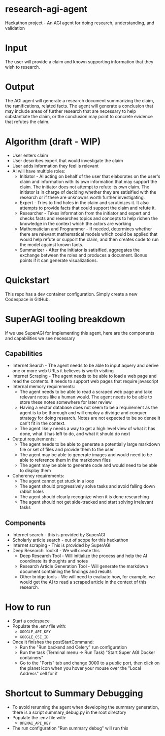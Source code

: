 # research-agi-agent
Hackathon project - An AGI agent for doing research, understanding, and validation

# Input
The user will provide a claim and known supporting information that they wish to research.

# Output
The AGI agent will generate a research document summarizing the claim, the ramifications, related facts. The agent will generate a conclusion that may include areas of further research that are necessary to help substantiate the claim, or the conclusion may point to concrete evidence that refutes the claim.

# Algorithm (draft - WIP)
- User enters claim
- User describes expert that would investigate the claim
- User adds information they feel is relevant
- AI will have multiple roles:
  - Initiator - AI acting on behalf of the user that elaborates on the user's claim and information with its own information that may support the claim. The initiator does not attempt to refute its own claim. The initiator is in charge of deciding whether they are satisified with the research or if there are unknowns worth further investigating.
  - Expert - Tries to find holes in the claim and scrutinizes it. It also attempts to provide facts that could support the claim and refute it.
  - Researcher - Takes information from the initiator and expert and checks facts and researches topics and concepts to help richen the knowledge in the context which the actors are working
  - Mathematician and Programmer - If needed, determines whether there are relevant mathematical models which could be applied that would help refute or support the claim, and then creates code to run the model against known facts.
  - Summarizer - After the initiator is satisified, aggregates the exchange between the roles and produces a document. Bonus points if it can generate visualizations.

# Quickstart
This repo has a dev container configuration. Simply create a new Codespace in GitHub.

# SuperAGI tooling breakdown
If we use SuperAGI for implementing this agent, here are the components and capabilities we see necessary

## Capabilities
- Internet Search - The agent needs to be able to input aquery and derive one or more web URLs it believes is worth visiting
- Internet Scraping - The agent needs to be able to load a web page and read the contents. It needs to support web pages that require javascript
- Internal memory requirements:
  - The agent needs to be able to read a scraped web page and take relevant notes like a human would. The agent needs to be able to store these notes somewhere for later review
  - Having a vector database does not seem to be a requirement as the agent is to be thorough and will employ a dividge and conquer strategy for doing research. Notes are not expected to be so dense it can't fit in the context.
  - The agent likely needs a way to get a high level view of what it has done, what it has left to do, and what it should do next
- Output requirements:
  - The agent needs to be able to generate a potentially large markdown file or set of files and provide them to the user
  - The agent may be able to generate images and would need to be able to reference them in the markdown files
  - The agent may be able to generate code and would need to be able to display them
- Coherency requirements:
  - The agent cannot get stuck in a loop
  - The agent should progressively solve tasks and avoid falling down rabbit holes
  - The agent should clearly recognize when it is done researching
  - The agent should not get side-tracked and start solving irrelevant tasks

## Components
- Internet search - this is provided by SuperAGI
- Scholarly article search - out of scope for this hackathon
- Internet scraping - This is provided by SuperAGI
- Deep Research Toolkit - We will create this
  - Deep Research Tool - Will initialize the process and help the AI coordinate its thoughts and notes
  - Research Article Generation Tool - Will generate the markdown document containing the findings and results
  - Other bridge tools - We will need to evaluate how, for example, we would get the AI to read a scraped article in the context of this research.

# How to run
- Start a codespace
- Populate the .env file with:
  - `GOOGLE_API_KEY`
  - `GOOGLE_CSE_ID`
- Once it finishes the postStartCommand:
  - Run the "Run backend and Celery" run configuration
  - Run the task (Terminal menu -> Run Task) "Start Super AGI Docker containers"
  - Go to the "Ports" tab and change 3000 to a public port, then click on the planet icon when you hover your mouse over the "Local Address" cell for it

# Shortcut to Summary Debugging
- To avoid rerunning the agent when developing the summary generation, there is a script summary_debug.py in the root directory
- Populate the .env file with:
  - `OPENAI_API_KEY`
- The run configuration "Run summary debug" will run this

